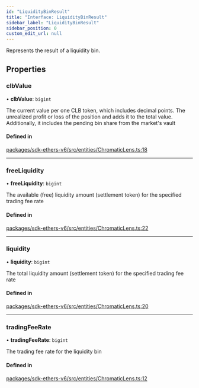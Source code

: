 ```yaml
---
id: "LiquidityBinResult"
title: "Interface: LiquidityBinResult"
sidebar_label: "LiquidityBinResult"
sidebar_position: 0
custom_edit_url: null
---
```


Represents the result of a liquidity bin.

## Properties

### clbValue

• **clbValue**: `bigint`

The current value per one CLB token, which includes decimal points.
The unrealized profit or loss of the position and adds it to the total value.
Additionally, it includes the pending bin share from the market's vault

#### Defined in

[packages/sdk-ethers-v6/src/entities/ChromaticLens.ts:18](https://github.com/chromatic-protocol/sdk/blob/c1505b3/packages/sdk-ethers-v6/src/entities/ChromaticLens.ts#L18)

___

### freeLiquidity

• **freeLiquidity**: `bigint`

The available (free) liquidity amount (settlement token) for the specified trading fee rate

#### Defined in

[packages/sdk-ethers-v6/src/entities/ChromaticLens.ts:22](https://github.com/chromatic-protocol/sdk/blob/c1505b3/packages/sdk-ethers-v6/src/entities/ChromaticLens.ts#L22)

___

### liquidity

• **liquidity**: `bigint`

The total liquidity amount (settlement token) for the specified trading fee rate

#### Defined in

[packages/sdk-ethers-v6/src/entities/ChromaticLens.ts:20](https://github.com/chromatic-protocol/sdk/blob/c1505b3/packages/sdk-ethers-v6/src/entities/ChromaticLens.ts#L20)

___

### tradingFeeRate

• **tradingFeeRate**: `bigint`

The trading fee rate for the liquidity bin

#### Defined in

[packages/sdk-ethers-v6/src/entities/ChromaticLens.ts:12](https://github.com/chromatic-protocol/sdk/blob/c1505b3/packages/sdk-ethers-v6/src/entities/ChromaticLens.ts#L12)
